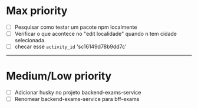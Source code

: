 # Max priority
- [ ] Pesquisar como testar um pacote npm localmente
- [ ] Verificar o que acontece no "edit localidade" quando n tem cidade selecionada.
- [ ] checar esse `activity_id`   'sc16149d78b9dd7c'
----

# Medium/Low priority
- [ ] Adicionar husky no projeto backend-exams-service
- [ ] Renomear backend-exams-service para bff-exams
